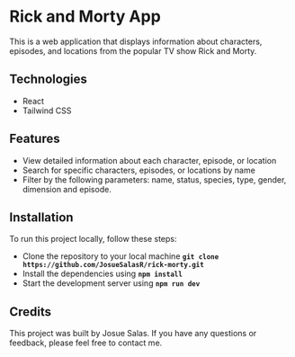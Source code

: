 # Rick and Morty App

This is a web application that displays information about characters, episodes, and locations from the popular TV show Rick and Morty.

## Technologies

- React
- Tailwind CSS

## Features

- View detailed information about each character, episode, or location
- Search for specific characters, episodes, or locations by name
- Filter by the following parameters: name, status, species, type, gender, dimension and episode.

## Installation

To run this project locally, follow these steps:

- Clone the repository to your local machine **`git clone https://github.com/JosueSalasR/rick-morty.git`**
- Install the dependencies using **`npm install`**
- Start the development server using **`npm run dev`**

## Credits

This project was built by Josue Salas. If you have any questions or feedback, please feel free to contact me.
